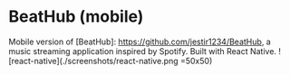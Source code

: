 # BeatHub (mobile)

Mobile version of [BeatHub]: https://github.com/jestir1234/BeatHub, a music streaming application inspired by Spotify. Built with React Native. ![react-native](./screenshots/react-native.png =50x50)

